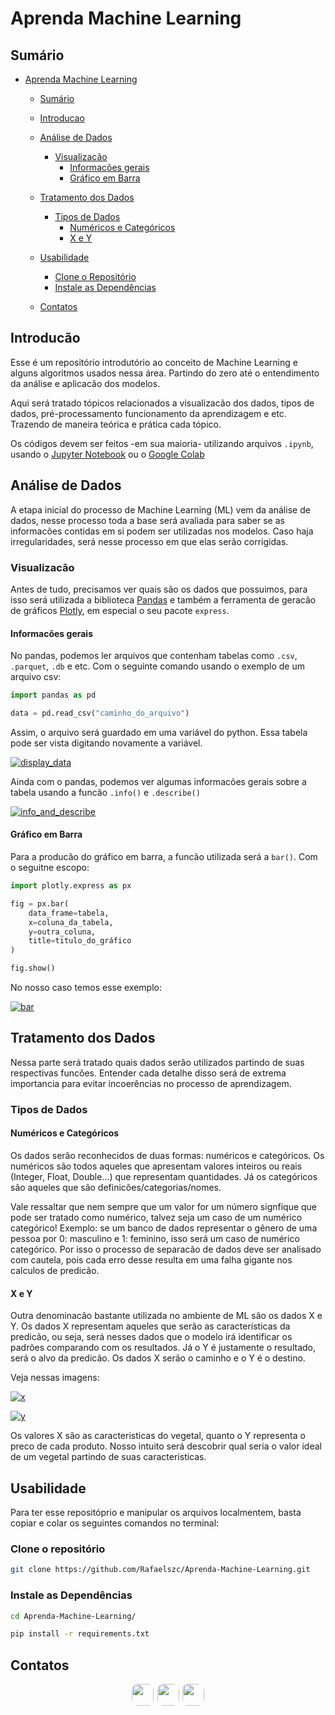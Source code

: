 # Aprenda Machine Learning

## Sumário
- [Aprenda Machine Learning](#aprenda-machine-learning)
    - [Sumário](#sumário)
    - [Introducao](#introducão)
    - [Análise de Dados](#análise-de-dados)
        - [Visualizacão](#visualizacão)
            - [Informacões gerais](#informacões-gerais)
            - [Gráfico em Barra](#gráfico-em-barra)
    - [Tratamento dos Dados](#tratamento-dos-dados)
        - [Tipos de Dados](#tipos-de-dados)
            - [Numéricos e Categóricos](#numéricos-e-categóricos)
            - [X e Y](#x-e-y)

    - [Usabilidade](#usabilidade)
        - [Clone o Repositório](#clone-esse-repositório)
        - [Instale as Dependências](#instale-as-dependências)
    - [Contatos](#contatos)


## Introducão

Esse é um repositório introdutório ao conceito de Machine Learning e alguns algoritmos usados nessa área. Partindo do zero até o entendimento da análise e aplicacão dos modelos.

Aqui será tratado tópicos relacionados a visualizacão dos dados, tipos de dados, pré-processamento funcionamento da aprendizagem e etc. Trazendo de maneira teórica e prática cada tópico.

Os códigos devem ser feitos -em sua maioria- utilizando arquivos ```.ipynb```, usando o [Jupyter Notebook](https://jupyter.org/) ou o [Google Colab](https://colab.research.google.com/)

## Análise de Dados

A etapa inicial do processo de Machine Learning (ML) vem da análise de dados, nesse processo toda a base será avaliada para saber se as informacões contidas em si podem ser utilizadas nos modelos. Caso haja irregularidades, será nesse processo em que elas serão corrigidas.

### Visualizacão

Antes de tudo, precisamos ver quais são os dados que possuimos, para isso será utilizada a biblioteca [Pandas](https://pandas.pydata.org/) e também a ferramenta de geracão de gráficos [Plotly](https://plotly.com/python/), em especial o seu pacote `express`.

#### Informacões gerais

No pandas, podemos ler arquivos que contenham tabelas como `.csv`, `.parquet`, ``.db`` e etc. Com o seguinte comando usando o exemplo de um arquivo csv:

```python
import pandas as pd

data = pd.read_csv("caminho_do_arquivo")
```

Assim, o arquivo será guardado em uma variável do python. Essa tabela pode ser vista digitando novamente a variável.

[![display_data](resources/assets/data_display.png)](/src/pre_processing/data_visualization.ipynb)

Ainda com o pandas, podemos ver algumas informacões gerais sobre a tabela usando a funcão `.info()` e `.describe()`

[![info_and_describe](/resources/assets/info_and_describe.png)](/src/pre_processing/data_visualization.ipynb)

#### Gráfico em Barra

Para a producão do gráfico em barra, a funcão utilizada será a `bar()`. Com o seguitne escopo:

```python
import plotly.express as px

fig = px.bar(
    data_frame=tabela,
    x=coluna_da_tabela,
    y=outra_coluna,
    title=titulo_do_gráfico
)

fig.show()
```

No nosso caso temos esse exemplo:

[![bar](resources/assets/bar_graph.png)](/src/pre_processing/data_visualization.ipynb)

## Tratamento dos Dados

Nessa parte será tratado quais dados serão utilizados partindo de suas respectivas funcões. Entender cada detalhe disso será de extrema importancia para evitar incoerências no processo de aprendizagem.

### Tipos de Dados

#### Numéricos e Categóricos

Os dados serão reconhecidos de duas formas: numéricos e categóricos. Os numéricos são todos aqueles que apresentam valores inteiros ou reais (Integer, Float, Double...) que representam quantidades. Já os categóricos são aqueles que são definicões/categorias/nomes.

Vale ressaltar que nem sempre que um valor for um número signfique que pode ser tratado como numérico, talvez seja um caso de um numérico categórico! Exemplo: se um banco de dados representar o gênero de uma pessoa por 0: masculino e 1: feminino, isso será um caso de numérico categórico. Por isso o processo de separacão de dados deve ser analisado com cautela, pois cada erro desse resulta em uma falha gigante nos calculos de predicão.

#### X e Y

Outra denominacão bastante utilizada no ambiente de ML são os dados X e Y. Os dados X representam aqueles que serão as características da predicão, ou seja, será nesses dados que o modelo irá identificar os padrões comparando com os resultados. Já o Y é justamente o resultado, será o alvo da predicão. Os dados X serão o caminho e o Y é o destino.

Veja nessas imagens:

[![x](resources/assets/data_x.png)](src/pre_processing/pre_proessing.ipynb)

[![y](resources/assets/data_y.png)](src/pre_processing/pre_proessing.ipynb)

Os valores X são as caracteristicas do vegetal, quanto o Y representa o preco de cada produto. Nosso intuito será descobrir qual seria o valor ideal de um vegetal partindo de suas caracteristicas.

## Usabilidade

Para ter esse repositóprio e manipular os arquivos localmentem, basta copiar e colar os seguintes comandos no terminal:

### Clone o repositório

```bash
git clone https://github.com/Rafaelszc/Aprenda-Machine-Learning.git
```

### Instale as Dependências

```bash
cd Aprenda-Machine-Learning/

pip install -r requirements.txt
```

## Contatos
<div class="contact-images" align=center>
    <a href="https://github.com/Rafaelszc"><img src="https://img.shields.io/badge/GitHub-100000?style=for-the-badge&logo=github&logoColor=white%22" style="border-radius: 10px; height: 35px; padding-right: 2px;"></a>
    <a href="mailto:rafaelbjj84@gmail.com"><img src="https://img.shields.io/badge/GMAIL-100000?style=for-the-badge&logo=gmail&logoColor=red" style="border-radius: 10px; height: 35px"></a>
    <a href="https://www.linkedin.com/in/rafael-souza-5461762b8"><img src="https://img.shields.io/badge/LINKEDIN-100000?style=for-the-badge&logo=linkedin&logoColor=blue" style="border-radius: 10px; height: 35px; padding-left: 2px;"></a>
</div>